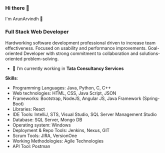 ### Hi there 👋
I'm ArunArvindh 👋
### Full Stack Web Developer

Hardworking software development professional driven to increase team effectiveness. Focused on usability and performance improvements. Goal-oriented Developer with strong commitment to collaboration and solutions-oriented problem-solving. 

- 🔭 I’m currently working in **Tata Consultancy Services**

**Skills**:
- Programming Languages: Java, Python, C, C++
- Web technologies: HTML, CSS, Java Script, JSON
- Frameworks: Bootstrap, NodeJS, Angular JS, Java Framework (Spring-Boot)
- Libraries: React
- IDE Tools: IntelliJ, STS, Visual Studio, SQL Server Management Studio
- Database: SQL Server, Mongo DB
- Operating system: Windows
- Deployment & Repo Tools: Jenkins, Nexus, GIT
- Scrum Tools: JIRA, VersionOne
- Working Methodologies: Agile Technologies
- API Tool: Postman


<!--
**arunarvindh05/arunarvindh05** is a ✨ _special_ ✨ repository because its `README.md` (this file) appears on your GitHub profile.

Here are some ideas to get you started:

- 🔭 I’m currently working on ...
- 🌱 I’m currently learning ...
- 👯 I’m looking to collaborate on ...
- 🤔 I’m looking for help with ...
- 💬 Ask me about ...
- 📫 How to reach me: ...
- 😄 Pronouns: ...
- ⚡ Fun fact: ...
-->
